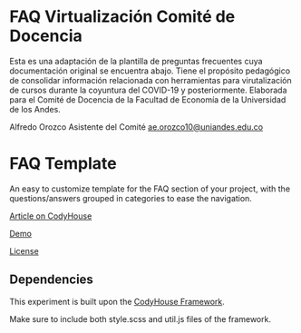 # FAQ Virtualización Comité de Docencia
Esta es una adaptación de la plantilla de preguntas frecuentes cuya documentación original se encuentra abajo. Tiene el propósito pedagógico de consolidar información relacionada con herramientas para virutalización de cursos durante la coyuntura del COVID-19 y posteriormente. Elaborada para el Comité de Docencia de la Facultad de Economía de la Universidad de los Andes.

Alfredo Orozco
Asistente del Comité
ae.orozco10@uniandes.edu.co

# FAQ Template

An easy to customize template for the FAQ section of your project, with the questions/answers grouped in categories to ease the navigation.

[Article on CodyHouse](https://codyhouse.co/gem/css-faq-template)

[Demo](https://codyhouse.co/demo/faq-template)
 
[License](https://codyhouse.co/license)

## Dependencies

This experiment is built upon the [CodyHouse Framework](https://github.com/CodyHouse/codyhouse-framework).

Make sure to include both style.scss and util.js files of the framework.
